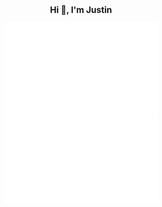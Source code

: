 <h1 align="center">Hi 👋, I'm Justin</h1>
<h3 align="center"></h3>



<!--
[Github Stats](https://github-readme-stats.vercel.app/api?username=HJK-X&bg_color=30,e96443,904e95&title_color=fff&text_color=fff)
[![Justin's GitHub stats](https://github-readme-stats.vercel.app/api?username=HJK-X&bg_color=30,e96443,904e95&title_color=fff&text_color=fff)](https://github.com/HJK-X/github-readme-stats)-->

![](https://raw.githubusercontent.com/HJK-X/github-stats-transparent/output/generated/overview.svg)
![](https://raw.githubusercontent.com/HJK-X/github-stats-transparent/output/generated/languages.svg)
